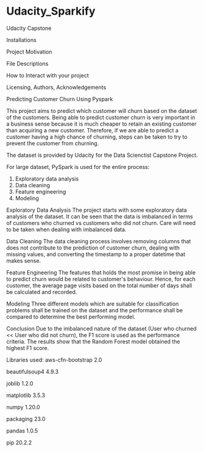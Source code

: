 # Udacity_Sparkify
Udacity Capstone

Installations


Project Motivation


File Descriptions


How to Interact with your project


Licensing, Authors, Acknowledgements

Predicting Customer Churn Using Pyspark

This project aims to predict which customer will churn based on the dataset of the customers. Being able to predict customer churn is very important in a business sense because it is much cheaper to retain an existing customer than acquiring a new customer. Therefore, if we are able to predict a customer having a high chance of churning, steps can be taken to try to prevent the customer from churning. 

The dataset is provided by Udacity for the Data Scienctist Capstone Project. 

For large dataset, PySpark is used for the entire process: 
1. Exploratory data analysis
2. Data cleaning
3. Feature engineering
4. Modeling

Exploratory Data Analysis
The project starts with some exploratory data analysis of the dataset. It can be seen that the data is imbalanced in terms of customers who churned vs customers who did not churn. Care will need to be taken when dealing with imbalanced data. 

Data Cleaning
The data cleaning process involves removing columns that does not contribute to the prediction of customer churn, dealing with missing values, and converting the timestamp to a proper datetime that makes sense. 

Feature Engineering
The features that holds the most promise in being able to predict churn would be related to customer's behaviour. Hence, for each customer, the average page visits based on the total number of days shall be calculated and recorded. 

Modeling
Three different models which are suitable for classification problems shall be trained on the dataset and the performance shall be compared to determine the best performing model. 

Conclusion
Due to the imbalanced nature of the dataset (User who churned << User who did not churn), the F1 score is used as the performance criteria. The results show that the Random Forest model obtained the highest F1 score. 


Libraries used:
aws-cfn-bootstrap          2.0

beautifulsoup4             4.9.3

joblib                     1.2.0

matplotlib                 3.5.3

numpy                      1.20.0

packaging                  23.0

pandas                     1.0.5

pip                        20.2.2

